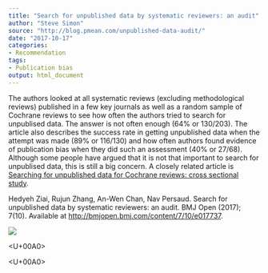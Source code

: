 ```yaml
---
title: "Search for unpublished data by systematic reviewers: an audit"
author: "Steve Simon"
source: "http://blog.pmean.com/unpublished-data-audit/"
date: "2017-10-17"
categories:
- Recommendation
tags:
- Publication bias
output: html_document
---
```


The authors looked at all systematic reviews (excluding methodological
reviews) published in a few key journals as well as a random sample of
Cochrane reviews to see how often the authors tried to search for
unpublised data. The answer is not often enough (64% or 130/203). The
article also describes the success rate in getting unpublished data when
the attempt was made (89% or 116/130) and how often authors found
evidence of publication bias when they did such an assessment (40% or
27/68). Although some people have argued that it is not that important
to search for unpublised data, this is still a big concern. A closely
related article is [Searching for unpublished data for Cochrane reviews:
cross sectional
study](http://www.bmj.com/content/346/bmj.f2231).

<!---More--->

Hedyeh Ziai, Rujun Zhang, An-Wen Chan, Nav Persaud. Search for
unpublished data by systematic reviewers: an audit. BMJ Open (2017);
7(10). Available at <http://bmjopen.bmj.com/content/7/10/e017737>.

![](http://www.pmean.com/new-images/17/unpublished-data-audit01.png)



<U+00A0>

<U+00A0>


